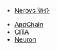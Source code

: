 - [Nerovs 简介](zh-CN/nervos.md)
* [AppChain](https://cryptape.github.io/Nervos-AppChain-Docs/)
* [CITA](https://mine77.github.io/Cita-Docs/)
* [Neuron](https://cryptape.github.io/Neuron-Android/#/)